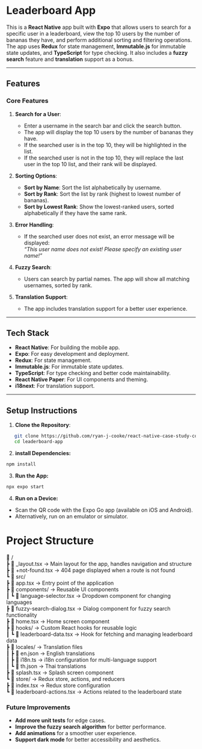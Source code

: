# Leaderboard App

This is a **React Native** app built with **Expo** that allows users to search for a specific user in a leaderboard, view the top 10 users by the number of bananas they have, and perform additional sorting and filtering operations. The app uses **Redux** for state management, **Immutable.js** for immutable state updates, and **TypeScript** for type checking. It also includes a **fuzzy search** feature and **translation** support as a bonus.

---

## Features

### **Core Features**
1. **Search for a User**:
   - Enter a username in the search bar and click the search button.
   - The app will display the top 10 users by the number of bananas they have.
   - If the searched user is in the top 10, they will be highlighted in the list.
   - If the searched user is not in the top 10, they will replace the last user in the top 10 list, and their rank will be displayed.

2. **Sorting Options**:
   - **Sort by Name**: Sort the list alphabetically by username.
   - **Sort by Rank**: Sort the list by rank (highest to lowest number of bananas).
   - **Sort by Lowest Rank**: Show the lowest-ranked users, sorted alphabetically if they have the same rank.

3. **Error Handling**:
   - If the searched user does not exist, an error message will be displayed:  
     *“This user name does not exist! Please specify an existing user name!”*

4. **Fuzzy Search**:
   - Users can search by partial names. The app will show all matching usernames, sorted by rank.

5. **Translation Support**:
   - The app includes translation support for a better user experience.

---

## Tech Stack

- **React Native**: For building the mobile app.
- **Expo**: For easy development and deployment.
- **Redux**: For state management.
- **Immutable.js**: For immutable state updates.
- **TypeScript**: For type checking and better code maintainability.
- **React Native Paper**: For UI components and theming.
- **i18next**: For translation support.

---

## Setup Instructions

1. **Clone the Repository**:
```bash
   git clone https://github.com/ryan-j-cooke/react-native-case-study-coding-task.git
   cd leaderboard-app
```

2. **install Dependencies:**
```bash
npm install
```

3. **Run the App:**
```bash
npx expo start
```

4. **Run on a Device:**
- Scan the QR code with the Expo Go app (available on iOS and Android).
- Alternatively, run on an emulator or simulator.

# Project Structure
📂 /  
┣ 📄 _layout.tsx                → Main layout for the app, handles navigation and structure  
┣ 📄 +not-found.tsx             → 404 page displayed when a route is not found  
┗ 📂 src/  
    ┣ 📄 app.tsx                → Entry point of the application  
    ┣ 📂 components/            → Reusable UI components  
    ┃   ┗ 📄 language-selector.tsx  → Dropdown component for changing languages  
    ┣ 📄 fuzzy-search-dialog.tsx → Dialog component for fuzzy search functionality  
    ┣ 📄 home.tsx               → Home screen component  
    ┣ 📂 hooks/                 → Custom React hooks for reusable logic  
    ┃   ┗ 📄 leaderboard-data.tsx → Hook for fetching and managing leaderboard data  
    ┣ 📂 locales/               → Translation files  
    ┃   ┣ 📄 en.json            → English translations  
    ┃   ┣ 📄 i18n.ts            → i18n configuration for multi-language support  
    ┃   ┗ 📄 th.json            → Thai translations  
    ┣ 📄 splash.tsx             → Splash screen component  
    ┗ 📂 store/                 → Redux store, actions, and reducers  
        ┣ 📄 index.tsx          → Redux store configuration  
        ┗ 📄 leaderboard-actions.tsx → Actions related to the leaderboard state  

### Future Improvements  

- **Add more unit tests** for edge cases.  
- **Improve the fuzzy search algorithm** for better performance.  
- **Add animations** for a smoother user experience.  
- **Support dark mode** for better accessibility and aesthetics.  

